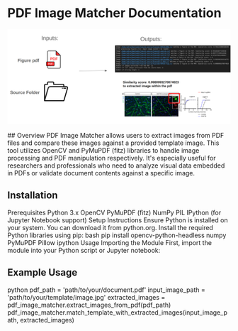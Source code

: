# PDF Image Matcher Documentation


   <p align="center">
      <img src="image_pdf.png">
   </p>
## Overview
PDF Image Matcher allows users to extract images from PDF files and compare these images against a provided template image. This tool utilizes OpenCV and PyMuPDF (fitz) libraries to handle image processing and PDF manipulation respectively. It's especially useful for researchers and professionals who need to analyze visual data embedded in PDFs or validate document contents against a specific image.

## Installation
Prerequisites
Python 3.x
OpenCV
PyMuPDF (fitz)
NumPy
PIL
IPython (for Jupyter Notebook support)
Setup Instructions
Ensure Python is installed on your system. You can download it from python.org.
Install the required Python libraries using pip:
bash
pip install opencv-python-headless numpy PyMuPDF Pillow ipython
Usage
Importing the Module
First, import the module into your Python script or Jupyter notebook:


## Example Usage
python
pdf_path = 'path/to/your/document.pdf'
input_image_path = 'path/to/your/template/image.jpg'
extracted_images = pdf_image_matcher.extract_images_from_pdf(pdf_path)
pdf_image_matcher.match_template_with_extracted_images(input_image_path, extracted_images)
